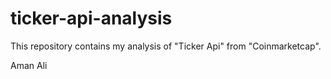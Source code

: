 # ticker-api-analysis
This repository contains my analysis of "Ticker Api" from "Coinmarketcap".

Aman Ali
